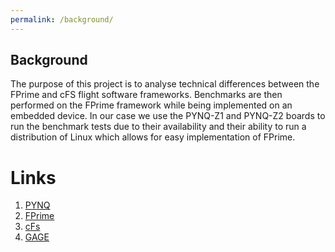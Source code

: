 ```yaml
---
permalink: /background/
---
```


## Background
The purpose of this project is to analyse technical differences between the FPrime and cFS flight software frameworks. Benchmarks are then performed on the FPrime framework while being implemented on an embedded device. In our case we use the PYNQ-Z1 and PYNQ-Z2 boards to run the benchmark tests due to their availability and their ability to run a distribution of Linux which allows for easy implementation of FPrime.

# Links
1. [PYNQ](PYNQ.md)
2. [FPrime](FPrime.md)
3. [cFs](cFs.md)
4. [GAGE](GAGE.md)

